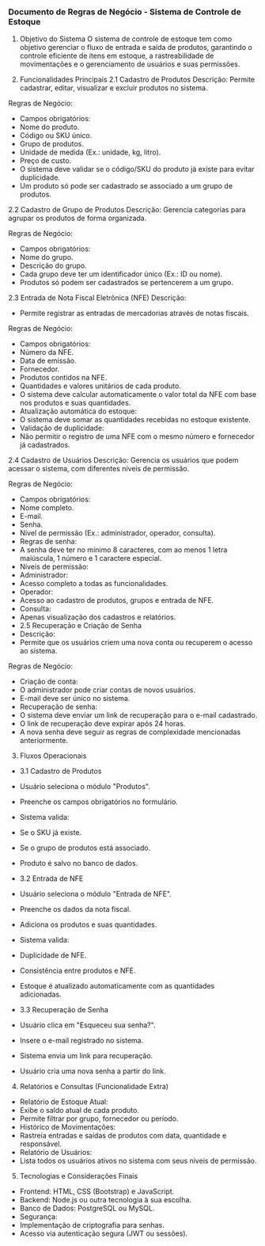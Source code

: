 ### Documento de Regras de Negócio - Sistema de Controle de Estoque

1. Objetivo do Sistema
O sistema de controle de estoque tem como objetivo gerenciar o fluxo de entrada e saída de produtos, garantindo o controle eficiente de itens em estoque, a rastreabilidade de movimentações e o gerenciamento de usuários e suas permissões.

2. Funcionalidades Principais
2.1 Cadastro de Produtos
Descrição:
Permite cadastrar, editar, visualizar e excluir produtos no sistema.

Regras de Negócio:
 - Campos obrigatórios:
 - Nome do produto.
 - Código ou SKU único.
 - Grupo de produtos.
 - Unidade de medida (Ex.: unidade, kg, litro).
 - Preço de custo.
 - O sistema deve validar se o código/SKU do produto já existe para evitar duplicidade.
 - Um produto só pode ser cadastrado se associado a um grupo de produtos.

2.2 Cadastro de Grupo de Produtos
Descrição:
Gerencia categorias para agrupar os produtos de forma organizada.

Regras de Negócio:
 - Campos obrigatórios:
 - Nome do grupo.
 - Descrição do grupo.
 - Cada grupo deve ter um identificador único (Ex.: ID ou nome).
 - Produtos só podem ser cadastrados se pertencerem a um grupo.

2.3 Entrada de Nota Fiscal Eletrônica (NFE)
Descrição:
 - Permite registrar as entradas de mercadorias através de notas fiscais.

Regras de Negócio:
 - Campos obrigatórios:
 - Número da NFE.
 - Data de emissão.
 - Fornecedor.
 - Produtos contidos na NFE.
 - Quantidades e valores unitários de cada produto.
 - O sistema deve calcular automaticamente o valor total da NFE com base nos produtos e suas quantidades.
 - Atualização automática do estoque:
 - O sistema deve somar as quantidades recebidas no estoque existente.
 - Validação de duplicidade:
 - Não permitir o registro de uma NFE com o mesmo número e fornecedor já cadastrados.

2.4 Cadastro de Usuários
Descrição:
Gerencia os usuários que podem acessar o sistema, com diferentes níveis de permissão.

Regras de Negócio:
 - Campos obrigatórios:
 - Nome completo.
 - E-mail.
 - Senha.
 - Nível de permissão (Ex.: administrador, operador, consulta).
 - Regras de senha:
 - A senha deve ter no mínimo 8 caracteres, com ao menos 1 letra maiúscula, 1 número e 1 caractere especial.
 - Níveis de permissão:
 - Administrador:
 - Acesso completo a todas as funcionalidades.
 - Operador:
 - Acesso ao cadastro de produtos, grupos e entrada de NFE.
 - Consulta:
 - Apenas visualização dos cadastros e relatórios.
 - 2.5 Recuperação e Criação de Senha
 - Descrição:
 - Permite que os usuários criem uma nova conta ou recuperem o acesso ao sistema.     
     
Regras de Negócio:
  - Criação de conta:
  - O administrador pode criar contas de novos usuários.
  - E-mail deve ser único no sistema.
  - Recuperação de senha:
  - O sistema deve enviar um link de recuperação para o e-mail cadastrado.
  - O link de recuperação deve expirar após 24 horas.
  - A nova senha deve seguir as regras de complexidade mencionadas anteriormente.

3. Fluxos Operacionais
 - 3.1 Cadastro de Produtos
 - Usuário seleciona o módulo "Produtos".
 - Preenche os campos obrigatórios no formulário.
 - Sistema valida:
 - Se o SKU já existe.
 - Se o grupo de produtos está associado.
 - Produto é salvo no banco de dados.

 - 3.2 Entrada de NFE
 - Usuário seleciona o módulo "Entrada de NFE".
 - Preenche os dados da nota fiscal.
 - Adiciona os produtos e suas quantidades.
 - Sistema valida:
 - Duplicidade de NFE.
 - Consistência entre produtos e NFE.
 - Estoque é atualizado automaticamente com as quantidades adicionadas.

 - 3.3 Recuperação de Senha
 - Usuário clica em "Esqueceu sua senha?".
 - Insere o e-mail registrado no sistema.
 - Sistema envia um link para recuperação.
 - Usuário cria uma nova senha a partir do link.

4. Relatórios e Consultas (Funcionalidade Extra)
 - Relatório de Estoque Atual:
 - Exibe o saldo atual de cada produto.
 - Permite filtrar por grupo, fornecedor ou período.
 - Histórico de Movimentações:
 - Rastreia entradas e saídas de produtos com data, quantidade e responsável.
 - Relatório de Usuários:
 - Lista todos os usuários ativos no sistema com seus níveis de permissão.

5. Tecnologias e Considerações Finais
 - Frontend: HTML, CSS (Bootstrap) e JavaScript.
 - Backend: Node.js ou outra tecnologia à sua escolha.
 - Banco de Dados: PostgreSQL ou MySQL.
 - Segurança:
 - Implementação de criptografia para senhas.
 - Acesso via autenticação segura (JWT ou sessões).